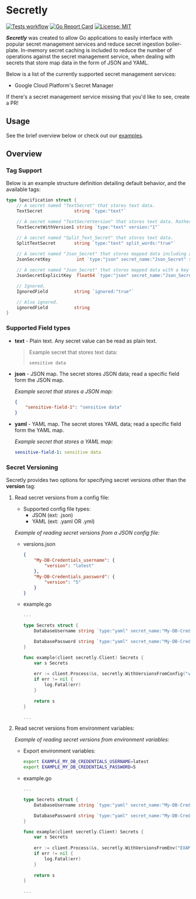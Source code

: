 # Secretly

[![Tests workflow](https://img.shields.io/github/actions/workflow/status/jack-mcveigh/secretly/unit-test-base.yaml?branch=main&longCache=tru&label=tests&logo=github&logoColor=fff)](https://github.com/jack-mcveigh/secretly/actions?query=workflow%3ATest%20Base)
[![Go Report Card](https://goreportcard.com/badge/github.com/jack-mcveigh/secretly)](https://goreportcard.com/report/github.com/jack-mcveigh/secretly)
[![License: MIT](https://img.shields.io/badge/license-MIT-yellow.svg)](https://opensource.org/licenses/MIT)

___Secretly___ was created to allow Go applications to easily interface with popular secret management services and reduce secret ingestion boiler-plate. In-memory secret caching is included to reduce the number of operations against the secret management service, when dealing with secrets that store map data in the form of JSON and YAML.

Below is a list of the currently supported secret management services:

* Google Cloud Platform's Secret Manager

If there's a secret management service missing that you'd like to see, create a PR!

## Usage

See the brief overview below or check out our [examples](examples).

## Overview

### Tag Support

Below is an example structure definition detailing default behavior, and the available tags:

```go
type Specification struct {
    // A secret named "TextSecret" that stores text data.
    TextSecret            string `type:"text"`

    // A secret named "TextSecretVersion" that stores text data. Rather than retrieving the latest version, retrieve version 1.
    TextSecretWithVersion1 string `type:"text" version:"1"`

    // A secret named "Split_Text_Secret" that stores text data.
    SplitTextSecret       string `type:"text" split_words:"true"`
    
    // A secret named "Json_Secret" that stores mapped data including a key "Map_Secret_Key".
    JsonSecretKey          int `type:"json" secret_name:"Json_Secret" split_words:"true"`

    // A secret named "Json_Secret" that stores mapped data with a key "Json_Secret_Key_2".
    JsonSecretExplicitKey  float64 `type:"json" secret_name:"Json_Secret" key_name:"Json_Secret_Key_2"`

    // Ignored.
    IgnoredField          string `ignored:"true"`

    // Also ignored.
    ignoredField          string
}
```

### Supported Field types

* __text__ - Plain text. Any secret value can be read as plain text.

    > Example secret that stores text data:
    >
    > ```text
    > sensitive data
    > ```

* __json__ - JSON map. The secret stores JSON data; read a specific field form the JSON map.

    _Example secret that stores a JSON map:_

    ```json
    {
        "sensitive-field-1": "sensitive data"
    }
    ```

* __yaml__ - YAML map. The secret stores YAML data; read a specific field form the YAML map.

    _Example secret that stores a YAML map:_

    ```yaml
    sensitive-field-1: sensitive data
    ```

### Secret Versioning

Secretly provides two options for specifying secret versions other than the __version__ tag:

1. Read secret versions from a config file:
    * Supported config file types:
        * JSON (ext: .json)
        * YAML (ext: .yaml OR .yml)

    _Example of reading secret versions from a JSON config file:_

    * versions.json

        ```json
        {
            "My-DB-Credentials_username": {
                "version": "latest"
            },
            "My-DB-Credentials_password": {
                "version": "5"
            }
        }
        ```

    * example.go

        ```go
        ...

        type Secrets struct {
            DatabaseUsername string `type:"yaml" secret_name:"My-DB-Credentials" key_name:"username" split_words:"true"`

            DatabasePassword string `type:"yaml" secret_name:"My-DB-Credentials" key_name:"password" split_words:"true"`
        }

        func example(client secretly.Client) Secrets {
            var s Secrets
            
            err := client.Process(&s, secretly.WithVersionsFromConfig("versions.json"))
            if err != nil {
                log.Fatal(err)
            }
            
            return s
        }

        ...
        ```

2. Read secret versions from environment variables:

    _Example of reading secret versions from environment variables:_

    * Export environment variables:

        ```bash
        export EXAMPLE_MY_DB_CREDENTIALS_USERNAME=latest
        export EXAMPLE_MY_DB_CREDENTIALS_PASSWORD=5
        ```

    * example.go

        ```go
        ...

        type Secrets struct {
            DatabaseUsername string `type:"yaml" secret_name:"My-DB-Credentials" key_name:"username" split_words:"true"`

            DatabasePassword string `type:"yaml" secret_name:"My-DB-Credentials" key_name:"password" split_words:"true"`
        }

        func example(client secretly.Client) Secrets {
            var s Secrets
            
            err := client.Process(&s, secretly.WithVersionsFromEnv("EXAMPLE"))
            if err != nil {
                log.Fatal(err)
            }
            
            return s
        }

        ...
        ```
